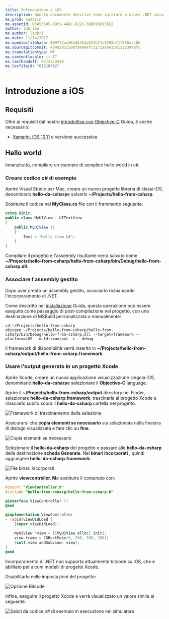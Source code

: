```yaml
---
title: Introduzione a iOS
description: Questo documento descrive come iniziare a usare .NET incorporamento con iOS. Illustra i requisiti e presenta un'app di esempio per illustrare come associare un assembly gestito e usare l'output in un progetto Xcode.
ms.prod: xamarin
ms.assetid: D5453695-69C9-44BC-B226-5B86950956E2
author: lobrien
ms.author: laobri
ms.date: 11/14/2017
ms.openlocfilehash: 009772ac88ad57bab53fb71c9705b71f0f8acc8b
ms.sourcegitcommit: 4b402d1c508fa84e4fc3171a6e43b811323948fc
ms.translationtype: MT
ms.contentlocale: it-IT
ms.lasthandoff: 04/23/2019
ms.locfileid: "61318702"
---
```

# <a name="getting-started-with-ios"></a>Introduzione a iOS

## <a name="requirements"></a>Requisiti

Oltre ai requisiti dal nostro [introduttiva con Objective-C](~/tools/dotnet-embedding/get-started/objective-c/index.md) Guida, è anche necessario:

* [Xamarin. IOS 10.11](https://visualstudio.microsoft.com/xamarin/) o versione successiva

## <a name="hello-world"></a>Hello world

Innanzitutto, compilare un esempio di semplice hello world in c#.

### <a name="create-c-sample"></a>Creare codice c# di esempio

Aprire Visual Studio per Mac, creare un nuovo progetto libreria di classi iOS, denominarlo **hello-da-csharp**e salvarlo **~/Projects/hello-from-csharp**.

Sostituire il codice nel **MyClass.cs** file con il frammento seguente:

```csharp
using UIKit;
public class MyUIView : UITextView
{
    public MyUIView ()
    {
        Text = "Hello from C#";
    }
}
```

Compilare il progetto e l'assembly risultante verrà salvato come **~/Projects/hello-from-csharp/hello-from-csharp/bin/Debug/hello-from-csharp.dll**.

### <a name="bind-the-managed-assembly"></a>Associare l'assembly gestito

Dopo aver creato un assembly gestito, associarlo richiamando l'incorporamento di .NET.

Come descritto nel [installazione](~/tools/dotnet-embedding/get-started/install/install.md) Guida, questa operazione può essere eseguita come passaggio di post-compilazione nel progetto, con una destinazione di MSBuild personalizzata o manualmente:

```shell
cd ~/Projects/hello-from-csharp
objcgen ~/Projects/hello-from-csharp/hello-from-csharp/bin/Debug/hello-from-csharp.dll --target=framework --platform=iOS --outdir=output -c --debug
```

Il framework di disponibilità verrà inserito in **~/Projects/hello-from-csharp/output/hello-from-csharp.framework**.

### <a name="use-the-generated-output-in-an-xcode-project"></a>Usare l'output generato in un progetto Xcode

Aprire Xcode, creare un nuova applicazione visualizzazione singola iOS, denominarlo **hello-da-csharp**e selezionare il **Objective-C** language.

Aprire il **~/Projects/hello-from-csharp/output** directory nel Finder, selezionare **hello-da-csharp.framework**, trascinarla al progetto Xcode e rilasciarlo subito sopra il **hello-da-csharp**  cartella nel progetto.

![Framework di trascinamento della selezione](ios-images/hello-from-csharp-ios-drag-drop-framework.png)

Assicurarsi che **copia elementi se necessario** sia selezionata nella finestra di dialogo visualizzata e fare clic su **fine**.

![Copia elementi se necessario](ios-images/hello-from-csharp-ios-copy-items-if-needed.png)

Selezionare il **hello-da-csharp** del progetto e passare alle **hello-da-csharp** della destinazione **scheda Generale**. Nel **binari incorporati** , quindi aggiungere **hello-da-csharp.framework**.

![File binari incorporati](ios-images/hello-from-csharp-ios-embedded-binaries.png)

Aprire **viewcontroller. M**e sostituire il contenuto con:

```objective-c
#import "ViewController.h"
#include "hello-from-csharp/hello-from-csharp.h"

@interface ViewController ()
@end

@implementation ViewController
- (void)viewDidLoad {
    [super viewDidLoad];

    MyUIView *view = [[MyUIView alloc] init];
    view.frame = CGRectMake(0, 200, 200, 200);
    [self.view addSubview: view];
}
@end
```

Incorporamento di .NET non supporta attualmente bitcode su iOS, che è abilitato per alcuni modelli di progetto Xcode. 

Disabilitarlo nelle impostazioni del progetto:

![Opzione Bitcode](../../images/ios-bitcode-option.png)

Infine, eseguire il progetto Xcode e verrà visualizzato un valore simile al seguente:

![Saluti da codice c# di esempio in esecuzione nel simulatore](ios-images/hello-from-csharp-ios.png)
